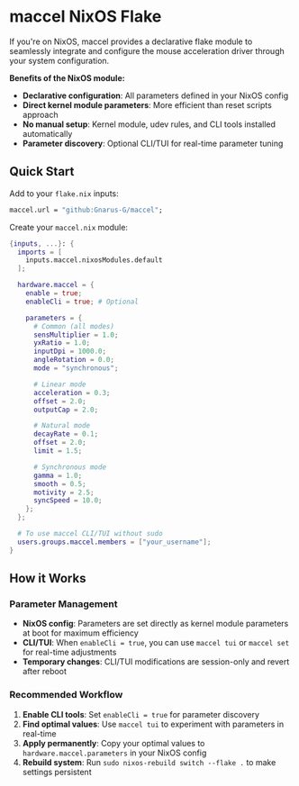 # maccel NixOS Flake

If you're on NixOS, maccel provides a declarative flake module to seamlessly integrate and configure the mouse acceleration driver through your system configuration.

**Benefits of the NixOS module:**

- **Declarative configuration**: All parameters defined in your NixOS config
- **Direct kernel module parameters**: More efficient than reset scripts approach
- **No manual setup**: Kernel module, udev rules, and CLI tools installed automatically
- **Parameter discovery**: Optional CLI/TUI for real-time parameter tuning

## Quick Start

Add to your `flake.nix` inputs:

```nix
maccel.url = "github:Gnarus-G/maccel";
```

Create your `maccel.nix` module:

```nix
{inputs, ...}: {
  imports = [
    inputs.maccel.nixosModules.default
  ];

  hardware.maccel = {
    enable = true;
    enableCli = true; # Optional

    parameters = {
      # Common (all modes)
      sensMultiplier = 1.0;
      yxRatio = 1.0;
      inputDpi = 1000.0;
      angleRotation = 0.0;
      mode = "synchronous";

      # Linear mode
      acceleration = 0.3;
      offset = 2.0;
      outputCap = 2.0;

      # Natural mode
      decayRate = 0.1;
      offset = 2.0;
      limit = 1.5;

      # Synchronous mode
      gamma = 1.0;
      smooth = 0.5;
      motivity = 2.5;
      syncSpeed = 10.0;
    };
  };

  # To use maccel CLI/TUI without sudo
  users.groups.maccel.members = ["your_username"];
}
```

## How it Works

### Parameter Management

- **NixOS config**: Parameters are set directly as kernel module parameters at boot for maximum efficiency
- **CLI/TUI**: When `enableCli = true`, you can use `maccel tui` or `maccel set` for real-time adjustments
- **Temporary changes**: CLI/TUI modifications are session-only and revert after reboot

### Recommended Workflow

1. **Enable CLI tools**: Set `enableCli = true` for parameter discovery
2. **Find optimal values**: Use `maccel tui` to experiment with parameters in real-time
3. **Apply permanently**: Copy your optimal values to `hardware.maccel.parameters` in your NixOS config
4. **Rebuild system**: Run `sudo nixos-rebuild switch --flake .` to make settings persistent
